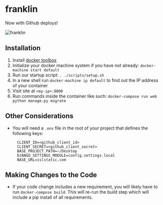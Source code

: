 # franklin

Now with Github deploys!

![franklin](http://www.brand-licensing.com/DBImages/lizenzen/franklin-logo.jpg)

## Installation

1. Install [docker toolbox](https://www.docker.com/toolbox)
1. Initialize your docker machine system if you have not already: `docker-machine start default`
1. Run our startup script: `. ./scripts/setup.sh`
1. In a new shell run `docker-machine ip default` to find out the IP address of your container
1. Visit site at `<my-ip>:8000`
1. Run commands inside the container like such: `docker-compose run web python manage.py migrate`

## Other Considerations

- You will need a `.env` file in the root of your project that defines the following keys:


    ```
      CLIENT_ID=<github_client_id>
      CLIENT_SECRET=<github_client_secret>
      BASE_PROJECT_PATH=~/Desktop
      DJANGO_SETTINGS_MODULE=config.settings.local
      BASE_URL=islstatic.com
    ```

## Making Changes to the Code

- If your code change includes a new requirement, you will likely have to run `docker-compose build`. This will re-run the build step which will include a pip install of all requirements.
